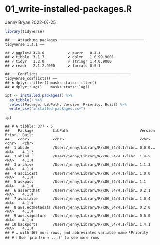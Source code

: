 01_write-installed-packages.R
================
Jenny Bryan
2022-07-25

``` r
library(tidyverse)
```

    ## ── Attaching packages ─────────────────────────────────────── tidyverse 1.3.1 ──

    ## ✔ ggplot2 3.3.6           ✔ purrr   0.3.4      
    ## ✔ tibble  3.1.7           ✔ dplyr   1.0.99.9000
    ## ✔ tidyr   1.2.0           ✔ stringr 1.4.0.9000 
    ## ✔ readr   2.1.2.9000      ✔ forcats 0.5.1

    ## ── Conflicts ────────────────────────────────────────── tidyverse_conflicts() ──
    ## ✖ dplyr::filter() masks stats::filter()
    ## ✖ dplyr::lag()    masks stats::lag()

``` r
ipt <- installed.packages() %>%
  as_tibble() %>%
  select(Package, LibPath, Version, Priority, Built) %>%
  write_csv("installed-packages.csv")

ipt
```

    ## # A tibble: 377 × 5
    ##    Package         LibPath                                 Version Prior…¹ Built
    ##    <chr>           <chr>                                   <chr>   <chr>   <chr>
    ##  1 abcde           /Users/jenny/Library/R/x86_64/4.1/libr… 0.0.0.… <NA>    4.1.2
    ##  2 abind           /Users/jenny/Library/R/x86_64/4.1/libr… 1.4-5   <NA>    4.1.0
    ##  3 archive         /Users/jenny/Library/R/x86_64/4.1/libr… 1.1.3   <NA>    4.1.0
    ##  4 asciicast       /Users/jenny/Library/R/x86_64/4.1/libr… 1.0.0   <NA>    4.1.0
    ##  5 askpass         /Users/jenny/Library/R/x86_64/4.1/libr… 1.1     <NA>    4.1.0
    ##  6 assertthat      /Users/jenny/Library/R/x86_64/4.1/libr… 0.2.1   <NA>    4.1.0
    ##  7 available       /Users/jenny/Library/R/x86_64/4.1/libr… 1.0.4   <NA>    4.1.0
    ##  8 aws.ec2metadata /Users/jenny/Library/R/x86_64/4.1/libr… 0.2.0   <NA>    4.1.0
    ##  9 aws.signature   /Users/jenny/Library/R/x86_64/4.1/libr… 0.6.0   <NA>    4.1.0
    ## 10 backports       /Users/jenny/Library/R/x86_64/4.1/libr… 1.4.1   <NA>    4.1.0
    ## # … with 367 more rows, and abbreviated variable name ¹​Priority
    ## # ℹ Use `print(n = ...)` to see more rows
